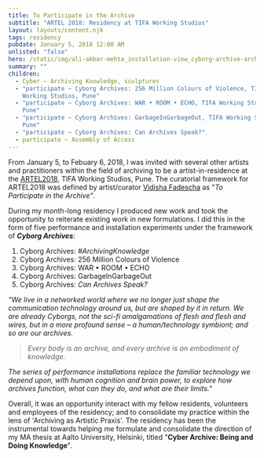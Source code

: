 ```yaml
---
title: To Participate in the Archive
subtitle: "ARTEL 2018: Residency at TIFA Working Studios"
layout: layouts/content.njk
tags: residency
pubdate: January 5, 2018 12:00 AM
unlisted: "false"
hero: /static/img/ali-akbar-mehta_installation-view_cyborg-archive-archiving-knowledge_tifa-working-studios_2018.jpg
summary: ""
children:
  - Cyber ~ Archiving Knowledge, sculptures
  - "participate ~ Cyborg Archives: 256 Million Colours of Violence, TIFA
    Working Studios, Pune"
  - "participate ~ Cyborg Archives: WAR • ROOM • ECHO, TIFA Working Studios,
    Pune"
  - "participate ~ Cyborg Archives: GarbageInGarbageOut, TIFA Working Studios,
    Pune"
  - "participate ~ Cyborg Archives: Can Archives Speak?"
  - participate ~ Assembly of Access
---
```

From January 5, to Febuary 6, 2018, I was invited with several other artists and practitioners within the field of archiving to be a artist-in-residence at the [ARTEL2018](http://tifa.edu.in/artel/), TIFA Working Studios, Pune. The curatorial framework for ARTEL2018 was defined by artist/curator [Vidisha Fadescha](http://vidisha-fadescha.com/ASSEMBLY-OF-ACCESS) as "_To Participate in the Archive"_.

During my month-long residency I produced new work and took the opportunity to reiterate existing work in new formulations. I did this in the form of five performance and installation experiments under the framework of _**Cyborg Archives**_:

1. Cyborg Archives: _#ArchivingKnowledge_
2. Cyborg Archives: 256 Million Colours of Violence
3. Cyborg Archives: WAR • ROOM • ECHO
4. Cyborg Archives: GarbageInGarbageOut
5. Cyborg Archives: _Can Archives Speak?_

_"We live in a networked world where we no longer just shape the communication technology around us, but are shaped by it in return. We are already Cyborgs, not the sci-fi amalgamations of flesh and flesh and wires, but in a more profound sense – a human/technology symbiont; and so are our archives._

> _Every body is an archive, and every archive is an embodiment of knowledge._

_The series of performance installations replace the familiar technology we depend upon, with human cognition and brain power, to explore how archives function, what can they do, and what are their limits."_

Overall, it was an opportunity interact with my fellow residents, volunteers and employees of the residency; and to consolidate my practice within the lens of 'Archiving as Artistic Praxis'. The residency has been the instrumental towards helping me formulate and consolidate the direction of my MA thesis at Aalto University, Helsinki, titled "**Cyber Archive: Being and Doing Knowledge**".
